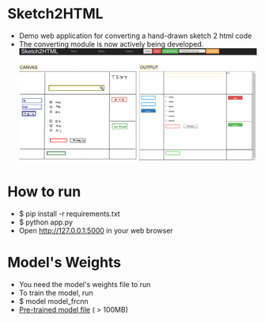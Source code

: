 # Sketch2HTML
* Demo web application for converting a hand-drawn sketch 2 html code
* The converting module is now actively being developed.
![](demo.jpg)

# How to run
* $ pip install -r requirements.txt
* $ python app.py
* Open http://127.0.0.1:5000 in your web browser

# Model's Weights
* You need the model's weights file to run
* To train the model, run
* $ model model_frcnn
* [Pre-trained model file](https://goo.gl/J3NMsj) ( > 100MB)

